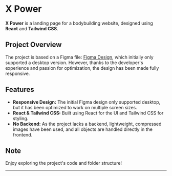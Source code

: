# X Power

**X Power** is a landing page for a bodybuilding website, designed using **React** and **Tailwind CSS**.

## Project Overview
The project is based on a Figma file: [Figma Design](https://www.figma.com/design/YtrdOJ18JLK2HBci4PcpKA/Botostart-UI-Examples---Free?node-id=1-9864&node-type=frame&t=VEyWfX1PIdHdjQSA-0), which initially only supported a desktop version. However, thanks to the developer's experience and passion for optimization, the design has been made fully responsive.

## Features
- **Responsive Design:** The initial Figma design only supported desktop, but it has been optimized to work on multiple screen sizes.
- **React & Tailwind CSS:** Built using React for the UI and Tailwind CSS for styling.
- **No Backend:** As the project lacks a backend, lightweight, compressed images have been used, and all objects are handled directly in the frontend.

## Note
Enjoy exploring the project's code and folder structure!

---

